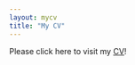```yaml
---
layout: mycv
title: "My CV"
---
```


Please click here to visit my <a href="https://jhou27.github.io/research">CV</a>!
